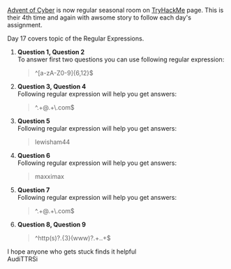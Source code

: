 <a href="https://tryhackme.com/room/adventofcyber4">Advent of Cyber</a> is now regular seasonal room on <a href="https://tryhackme.com/">TryHackMe</a> page.
This is their 4th time and again with awsome story to follow each day's assignment.

Day 17 covers topic of the Regular Expressions.

<ol>
  <li><b>Question 1, Question 2</b></li>
To answer first two questions you can use following regular expression:
  <blockquote>^[a-zA-Z0-9]{6,12}$</blockquote>
  <li><b>Question 3, Question 4</b></li>
Following regular expression will help you get answers:
  <blockquote>^.+@.+\.com$</blockquote>
  <li><b>Question 5</b></li>
Following regular expression will help you get answers:
  <blockquote>lewisham44</blockquote>  
  <li><b>Question 6</b></li>
Following regular expression will help you get answers:
  <blockquote>maxximax</blockquote>   
  <li><b>Question 7</b></li>
Following regular expression will help you get answers:
  <blockquote>^.+@.+\.com$</blockquote>     
  <li><b>Question 8, Question 9</b></li>
  <blockquote>^http(s)?.{3}(www)?.+..+$</blockquote> 
</ol>

I hope anyone who gets stuck finds it helpful<br>
AudiTTRSi
